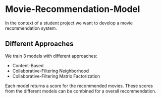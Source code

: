 # Movie-Recommendation-Model

In the context of a student project we want to develop a movie recommendation system.

## Different Approaches


We train 3 models with different approaches:
- Content-Based
- Collaborative-Filtering Neighborhood
- Collaborative-Filtering Matrix Factorization

Each model returns a score for the recommended movies. These scores from the different models can be combined for a overall recommendation.